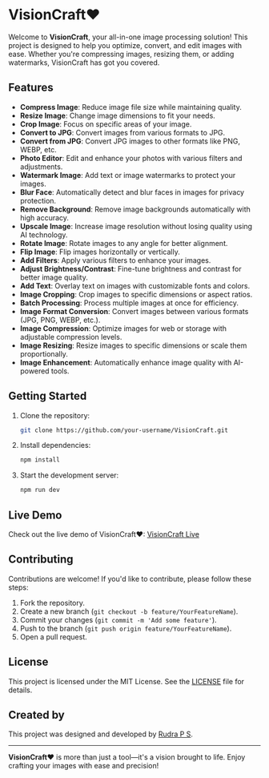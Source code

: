 # VisionCraft❤

Welcome to **VisionCraft**, your all-in-one image processing solution! This project is designed to help you optimize, convert, and edit images with ease. Whether you're compressing images, resizing them, or adding watermarks, VisionCraft has got you covered.

## Features
- **Compress Image**: Reduce image file size while maintaining quality.
- **Resize Image**: Change image dimensions to fit your needs.
- **Crop Image**: Focus on specific areas of your image.
- **Convert to JPG**: Convert images from various formats to JPG.
- **Convert from JPG**: Convert JPG images to other formats like PNG, WEBP, etc.
- **Photo Editor**: Edit and enhance your photos with various filters and adjustments.
- **Watermark Image**: Add text or image watermarks to protect your images.
- **Blur Face**: Automatically detect and blur faces in images for privacy protection.
- **Remove Background**: Remove image backgrounds automatically with high accuracy.
- **Upscale Image**: Increase image resolution without losing quality using AI technology.
- **Rotate Image**: Rotate images to any angle for better alignment.
- **Flip Image**: Flip images horizontally or vertically.
- **Add Filters**: Apply various filters to enhance your images.
- **Adjust Brightness/Contrast**: Fine-tune brightness and contrast for better image quality.
- **Add Text**: Overlay text on images with customizable fonts and colors.
- **Image Cropping**: Crop images to specific dimensions or aspect ratios.
- **Batch Processing**: Process multiple images at once for efficiency.
- **Image Format Conversion**: Convert images between various formats (JPG, PNG, WEBP, etc.).
- **Image Compression**: Optimize images for web or storage with adjustable compression levels.
- **Image Resizing**: Resize images to specific dimensions or scale them proportionally.
- **Image Enhancement**: Automatically enhance image quality with AI-powered tools.

## Getting Started
1. Clone the repository:
   ```bash
   git clone https://github.com/your-username/VisionCraft.git
   ```
2. Install dependencies:
   ```bash
   npm install
   ```
3. Start the development server:
   ```bash
   npm run dev
   ```

## Live Demo
Check out the live demo of VisionCraft❤: [VisionCraft Live](https://visioncraft.vercel.app)

## Contributing
Contributions are welcome! If you'd like to contribute, please follow these steps:
1. Fork the repository.
2. Create a new branch (`git checkout -b feature/YourFeatureName`).
3. Commit your changes (`git commit -m 'Add some feature'`).
4. Push to the branch (`git push origin feature/YourFeatureName`).
5. Open a pull request.

## License
This project is licensed under the MIT License. See the [LICENSE](LICENSE) file for details.

## Created by
This project was designed and developed by [Rudra P S](https://rudra-p-s-portfolio.vercel.app/).

---

**VisionCraft❤** is more than just a tool—it's a vision brought to life. Enjoy crafting your images with ease and precision! 
